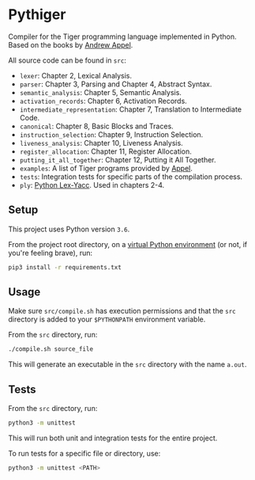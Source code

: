 # Pythiger
Compiler for the Tiger programming language implemented in Python. Based on the books by [Andrew Appel](https://www.cs.princeton.edu/~appel/modern/c/).

All source code can be found in `src`:
* `lexer`: Chapter 2, Lexical Analysis.
* `parser`: Chapter 3, Parsing and Chapter 4, Abstract Syntax.
* `semantic_analysis`: Chapter 5, Semantic Analysis.
* `activation_records`: Chapter 6, Activation Records.
* `intermediate_representation`: Chapter 7, Translation to Intermediate Code.
* `canonical`: Chapter 8, Basic Blocks and Traces.
* `instruction_selection`: Chapter 9, Instruction Selection.
* `liveness_analysis`: Chapter 10, Liveness Analysis.
* `register_allocation`: Chapter 11, Register Allocation.
* `putting_it_all_together`: Chapter 12, Putting it All Together.
* `examples`: A list of Tiger programs provided by [Appel](https://www.cs.princeton.edu/~appel/modern/testcases/).
* `tests`: Integration tests for specific parts of the compilation process. 
* `ply`: [Python Lex-Yacc](https://www.dabeaz.com/ply/). Used in chapters 2-4.

## Setup
This project uses Python version `3.6`.

From the project root directory, on a [virtual Python environment](https://virtualenvwrapper.readthedocs.io/en/latest/) (or not, if you're feeling brave), run:
```bash
pip3 install -r requirements.txt
```

## Usage
Make sure `src/compile.sh` has execution permissions and that the `src` directory is added to your `$PYTHONPATH` environment variable. 

From the `src` directory, run: 
```bash
./compile.sh source_file
```
This will generate an executable in the `src` directory with the name `a.out`.


## Tests
From the `src` directory, run:
```bash
python3 -m unittest
```
This will run both unit and integration tests for the entire project.

To run tests for a specific file or directory, use:
```bash
python3 -m unittest <PATH>
```